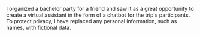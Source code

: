 I organized a bachelor party for a friend and saw it as a great opportunity to create a virtual assistant in the form of a chatbot for the trip's participants. 
To protect privacy, I have replaced any personal information, such as names, with fictional data.

